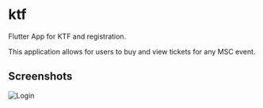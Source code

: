 # ktf

Flutter App for KTF and registration.

This application allows for users to buy and view tickets for any MSC event.

## Screenshots

![Login](https://drive.google.com/file/d/1BYYGeASbb-Sv9m37hIFsEopeqz5nEcd9/view?usp=sharing "Login")

